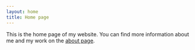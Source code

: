 ```yaml
---
layout: home
title: Home page
---
```


This is the home page of my website. You can find more information about me and my work on the [about page](/about).
